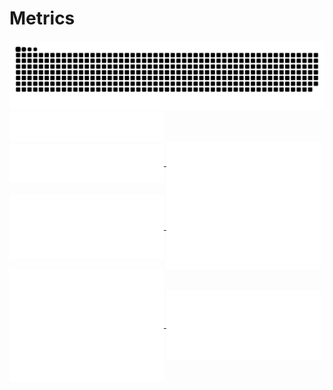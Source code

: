# Metrics

<a href="(https://github.com/Shellywell123/metrics/blob/main/README.md">
   <img src="https://github.com/Shellywell123/metrics/blob/output/github-contribution-grid-snake-dark.svg" width="825" />
</a>

<a href="https://github.com/shellywell123">
  <img align="center" width="49%" src="./static/images/header.svg" />
</a>
<br/>
<a href="https://github.com/shellywell123">
  <img align="center" width="49%" src="./static/images/repositories.svg" />
</a>
<a href="https://github.com/shellywell123">
  <img align="center" width="49%" src="./static/images/acti_comm.svg" />
</a>

<a href="https://github.com/shellywell123">
  <img align="center" width="49%" src="./static/images/iso_calender.svg" />
</a>

<a href="https://github.com/shellywell123">
    <img align="center" width="49%" src="./static/images/issue_pr_lang.svg" />
</a>

<a href="https://github.com/shellywell123">
  <img align="center" width="49%" src="./static/images/github-habits.svg" />
</a>
<a href="https://github.com/shellywell123">
    <img align="center" width="49%" src="./static/images/achievements.svg" />
</a>

